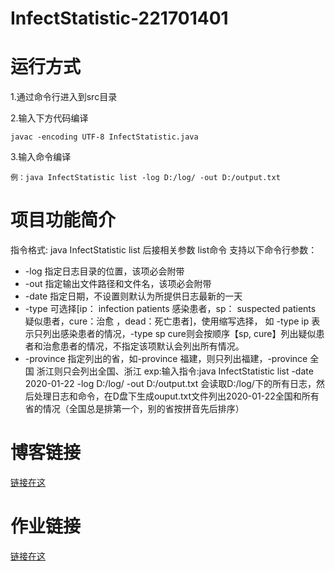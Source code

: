 # InfectStatistic-221701401

# 运行方式

1.通过命令行进入到src目录

2.输入下方代码编译

```
javac -encoding UTF-8 InfectStatistic.java
```

3.输入命令编译

```
例：java InfectStatistic list -log D:/log/ -out D:/output.txt
```

# 项目功能简介

指令格式: java InfectStatistic list 后接相关参数
list命令 支持以下命令行参数：

- -log 指定日志目录的位置，该项必会附带
- -out 指定输出文件路径和文件名，该项必会附带
- -date 指定日期，不设置则默认为所提供日志最新的一天
- -type 可选择[ip： infection patients 感染患者，sp： suspected patients 疑似患者，cure：治愈 ，dead：死亡患者]，使用缩写选择， 如 -type ip 表示只列出感染患者的情况，-type sp cure则会按顺序【sp, cure】列出疑似患者和治愈患者的情况，不指定该项默认会列出所有情况。
- -province 指定列出的省，如-province 福建，则只列出福建，-province 全国 浙江则只会列出全国、浙江
  exp:输入指令:java InfectStatistic list -date 2020-01-22 -log D:/log/ -out D:/output.txt
  会读取D:/log/下的所有日志，然后处理日志和命令，在D盘下生成ouput.txt文件列出2020-01-22全国和所有省的情况（全国总是排第一个，别的省按拼音先后排序）



# 博客链接

[链接在这](https://www.cnblogs.com/kokodayo/p/12318844.html)

# 作业链接

[链接在这](https://edu.cnblogs.com/campus/fzu/2020SpringW/homework/10281)
